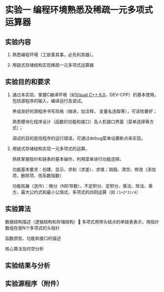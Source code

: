 # 实验一 编程环境熟悉及稀疏一元多项式运算器

## 实验内容

1. 熟悉编程环境（工欲善其事，必先利其器）。

2. 用链式存储结构实现稀疏一元多项式运算器

## 实验目的和要求

1. 通过本实验，掌握C编译环境（如[Visual C++ 6.0](http://staff.ustc.edu.cn/~hsi/soft/VC.htm)，DEV-CPP）的基本使用，包括源程序的输入，编译运行及调试。

   养成良好的源程序书写风格（缩进，加注释， 变量名选取等），可读性要好；

   熟悉模块化程序设计（函数的功能和接口）及人机接口界面（菜单选择等方式）；

   调试的目的是找程序的运行错误，可通过debug菜单设置断点来实现。  

2. 用链式存储结构实现一元多项式的运算。

   熟练掌握指针和链表的基本操作，利用菜单进行功能选择。

   功能基本要求：创建、显示、求和（求差）、求值；销毁、清空、修改（添加项、删除项、改系数指数）

   功能拓展（选作）：微分（N阶导数）、不定积分、定积分、乘法、除法、乘方、最大公约式和最小公倍式、多项式的四则运算（如 `(1+2*3)/4`）

## 实验算法

数据结构描述（逻辑结构和存储结构） 多项式用带头结点的单链表表示，用指针数组存放N个多项式的头指针

函数原型、功能和接口的描述

核心算法及时空分析

## 实验结果与分析

## 实验源程序（附件）
